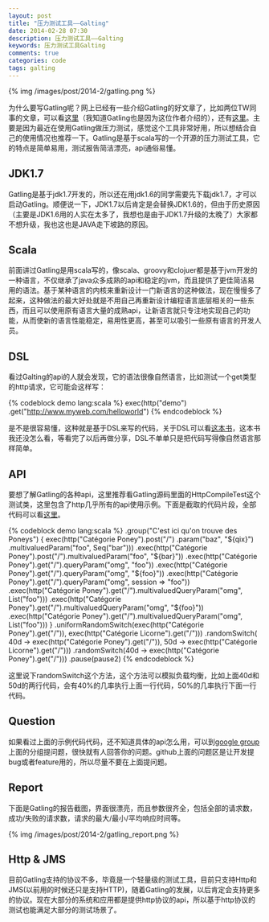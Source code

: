 ```yaml
---
layout: post
title: "压力测试工具——Galting"
date: 2014-02-28 07:30
description: 压力测试工具——Galting
keywords: 压力测试工具Galting
comments: true
categories: code
tags: galting
---
```


{% img /images/post/2014-2/gatling.png %}  
  
为什么要写Gatling呢？网上已经有一些介绍Gatling的好文章了，比如两位TW同事的文章，可以看[这里][url1]（我知道Gatling也是因为这位作者介绍的），还有[这里][url2]。主要是因为最近在使用Gatling做压力测试，感觉这个工具非常好用，所以想结合自己的使用情况也推荐一下。Gatling是基于scala写的一个开源的压力测试工具，它的特点是简单易用，测试报告简洁漂亮，api通俗易懂。
<!--more-->  

## JDK1.7
Gatling是基于jdk1.7开发的，所以还在用jdk1.6的同学需要先下载jdk1.7，才可以启动Gatling。顺便说一下，JDK1.7以后肯定是会替换JDK1.6的，但由于历史原因（主要是JDK1.6用的人实在太多了，我想也是由于JDK1.7升级的太晚了）大家都不想升级，我也这也是JAVA走下坡路的原因。  
  
## Scala
前面讲过Gatling是用scala写的，像scala、groovy和clojuer都是基于jvm开发的一种语言，不仅继承了java众多成熟的api和稳定的jvm，而且提供了更佳简洁易用的语法。基于某种语言的内核来重新设计一门新语言的这种做法，现在慢慢多了起来，这种做法的最大好处就是不用自己再重新设计编程语言底层相关的一些东西，而且可以使用原有语言大量的成熟api，让新语言就只专注地实现自己的功能，从而使新的语言性能稳定，易用性更高，甚至可以吸引一些原有语言的开发人员。

## DSL
看过Galting的api的人就会发现，它的语法很像自然语言，比如测试一个get类型的http请求，它可能会这样写：
  
{% codeblock demo lang:scala %}
exec(http("demo")
    .get("http://www.myweb.com/helloworld")
{% endcodeblock %} 
  
是不是很容易懂，这种就是基于DSL来写的代码，关于DSL可以看[这本书][url3]，这本书我还没怎么看，等看完了以后再做分享，DSL不单单只是把代码写得像自然语言那样简单。

## API
要想了解Gatling的各种api，这里推荐看Gatling源码里面的HttpCompileTest这个测试类，这里包含了http几乎所有的api使用示例。下面是截取的代码片段，全部代码可以看[这里][url4]。  
  
{% codeblock demo lang:scala %}
.group("C'est ici qu'on trouve des Poneys") {
			exec(http("Catégorie Poney").post("/")
				.param("baz", "${qix}")
				.multivaluedParam("foo", Seq("bar")))
				.exec(http("Catégorie Poney").post("/").multivaluedParam("foo", "${bar}"))
				.exec(http("Catégorie Poney").get("/").queryParam("omg", "foo"))
				.exec(http("Catégorie Poney").get("/").queryParam("omg", "${foo}"))
				.exec(http("Catégorie Poney").get("/").queryParam("omg", session => "foo"))
				.exec(http("Catégorie Poney").get("/").multivaluedQueryParam("omg", List("foo")))
				.exec(http("Catégorie Poney").get("/").multivaluedQueryParam("omg", "${foo}"))
				.exec(http("Catégorie Poney").get("/").multivaluedQueryParam("omg", List("foo")))
		}
		.uniformRandomSwitch(exec(http("Catégorie Poney").get("/")), exec(http("Catégorie Licorne").get("/")))
		.randomSwitch(
			40d -> exec(http("Catégorie Poney").get("/")),
			50d -> exec(http("Catégorie Licorne").get("/")))
		.randomSwitch(40d -> exec(http("Catégorie Poney").get("/")))
		.pause(pause2)
{% endcodeblock %} 
  
这里说下randomSwitch这个方法，这个方法可以模拟负载均衡，比如上面40d和50d的两行代码，会有40%的几率执行上面一行代码，50%的几率执行下面一行代码。  
  
## Question
如果看过上面的示例代码代码，还不知道具体的api怎么用，可以到[google group][url5]上面的分组提问题，很快就有人回答你的问题。github上面的问题区是让开发提bug或者feature用的，所以尽量不要在上面提问题。  
  
## Report
下面是Gatling的报告截图，界面很漂亮，而且参数很齐全，包括全部的请求数，成功/失败的请求数，请求的最大/最小/平均响应时间等。  
  
{% img /images/post/2014-2/gatling_report.png %}

## Http & JMS
目前Gatling支持的协议不多，毕竟是一个轻量级的测试工具，目前只支持Http和JMS(以前用的时候还只是支持HTTP)，随着Gatling的发展，以后肯定会支持更多的协议。现在大部分的系统和应用都是提供http协议的api，所以基于http协议的测试也能满足大部分的测试场景了。  
  
  
[url1]: http://www.infoq.com/cn/articles/new-generation-server-testing-tool-gatling
[url2]: http://www.cnblogs.com/huang0925/p/3488313.html
[url3]: http://book.douban.com/subject/21964984/
[url4]: https://github.com/excilys/gatling/blob/f5aeee2492dedd665b0dcf0b5b60f0a2227a53b6/gatling-bundle/src/test/scala/io/gatling/bundle/test/HTTPCompileTest.scala
[url5]: https://groups.google.com/d/forum/gatling
